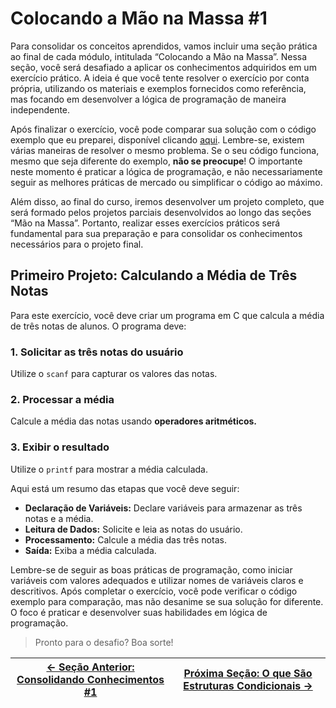 # Colocando a Mão na Massa #1

Para consolidar os conceitos aprendidos, vamos incluir uma seção prática ao final de cada módulo, intitulada “Colocando a Mão na Massa”. Nessa seção, você será desafiado a aplicar os conhecimentos adquiridos em um exercício prático. A ideia é que você tente resolver o exercício por conta própria, utilizando os materiais e exemplos fornecidos como referência, mas focando em desenvolver a lógica de programação de maneira independente.

Após finalizar o exercício, você pode comparar sua solução com o código exemplo que eu preparei, disponível clicando [aqui](). Lembre-se, existem várias maneiras de resolver o mesmo problema. Se o seu código funciona, mesmo que seja diferente do exemplo, **não se preocupe**! O importante neste momento é praticar a lógica de programação, e não necessariamente seguir as melhores práticas de mercado ou simplificar o código ao máximo.

Além disso, ao final do curso, iremos desenvolver um projeto completo, que será formado pelos projetos parciais desenvolvidos ao longo das seções “Mão na Massa”. Portanto, realizar esses exercícios práticos será fundamental para sua preparação e para consolidar os conhecimentos necessários para o projeto final.

## Primeiro Projeto: Calculando a Média de Três Notas

Para este exercício, você deve criar um programa em C que calcula a média de três notas de alunos. O programa deve:

### 1. Solicitar as três notas do usuário

Utilize o `scanf` para capturar os valores das notas.

### 2. Processar a média

Calcule a média das notas usando **operadores aritméticos.**

### 3. Exibir o resultado

Utilize o `printf` para mostrar a média calculada.

Aqui está um resumo das etapas que você deve seguir:

-   **Declaração de Variáveis:** Declare variáveis para armazenar as três notas e a média.
-   **Leitura de Dados:** Solicite e leia as notas do usuário.
-   **Processamento:** Calcule a média das três notas.
-   **Saída:** Exiba a média calculada.

Lembre-se de seguir as boas práticas de programação, como iniciar variáveis com valores adequados e utilizar nomes de variáveis claros e descritivos. Após completar o exercício, você pode verificar o código exemplo para comparação, mas não desanime se sua solução for diferente. O foco é praticar e desenvolver suas habilidades em lógica de programação.

> Pronto para o desafio? Boa sorte!

| [← Seção Anterior: Consolidando Conhecimentos #1]() | [Próxima Seção: O que São Estruturas Condicionais →]() |
| --------------------------------------------------- | ------------------------------------------------------ |

